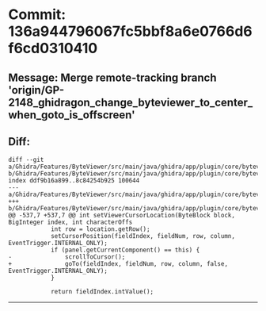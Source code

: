 # Commit: 136a944796067fc5bbf8a6e0766d6f6cd0310410
## Message: Merge remote-tracking branch 'origin/GP-2148_ghidragon_change_byteviewer_to_center_when_goto_is_offscreen'
## Diff:
```
diff --git a/Ghidra/Features/ByteViewer/src/main/java/ghidra/app/plugin/core/byteviewer/ByteViewerComponent.java b/Ghidra/Features/ByteViewer/src/main/java/ghidra/app/plugin/core/byteviewer/ByteViewerComponent.java
index ddf9b16a899..8c84254b925 100644
--- a/Ghidra/Features/ByteViewer/src/main/java/ghidra/app/plugin/core/byteviewer/ByteViewerComponent.java
+++ b/Ghidra/Features/ByteViewer/src/main/java/ghidra/app/plugin/core/byteviewer/ByteViewerComponent.java
@@ -537,7 +537,7 @@ int setViewerCursorLocation(ByteBlock block, BigInteger index, int characterOffs
 			int row = location.getRow();
 			setCursorPosition(fieldIndex, fieldNum, row, column, EventTrigger.INTERNAL_ONLY);
 			if (panel.getCurrentComponent() == this) {
-				scrollToCursor();
+				goTo(fieldIndex, fieldNum, row, column, false, EventTrigger.INTERNAL_ONLY);
 			}
 
 			return fieldIndex.intValue();
```
-----------------------------------
